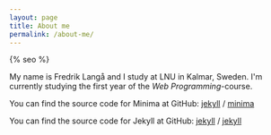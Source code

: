 ```yaml
---
layout: page
title: About me
permalink: /about-me/
---
```

{% seo %}

My name is Fredrik Langå and I study at LNU in Kalmar, Sweden. I'm currently studying the first year of 
the *Web Programming*-course.

You can find the source code for Minima at GitHub:
[jekyll][jekyll-organization] /
[minima](https://github.com/jekyll/minima)

You can find the source code for Jekyll at GitHub:
[jekyll][jekyll-organization] /
[jekyll](https://github.com/jekyll/jekyll)


[jekyll-organization]: https://github.com/jekyll

